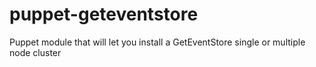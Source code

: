 puppet-geteventstore
====================

Puppet module that will let you install a GetEventStore single or multiple node cluster
